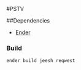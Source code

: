 #PSTV

##Dependencies

- [Ender](https://github.com/ender-js/Ender)


### Build

    ender build jeesh reqwest

